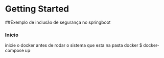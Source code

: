 # Getting Started
##Exemplo de inclusão de segurança no springboot

### Inicio
inicie o docker antes de rodar o sistema que esta na pasta docker
$ docker-compose up